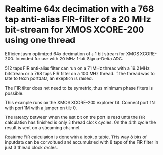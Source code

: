 # Realtime 64x decimation with a 768 tap anti-alias FIR-filter of a 20 MHz bit-stream for XMOS XCORE-200 using one thread
Efficient asm optimized 64x decimation of a 1 bit stream for XMOS XCORE-200.
Intended for use with 20 MHz 1-bit Sigma-Delta ADC.

512 taps FIR anti-alias filter can run on a 71 MHz thread with a 19.2 MHz bitstream or a 768 taps FIR filter on a 100 MHz thread.
If the thread was to late to fetch portdata, an exeption is raised.

The FIR filter does not need to be symetric, thus minimum phase filters is possible.

This example runs on the XMOS XCORE-200 explorer kit.
Connect port 1N with port 1M with a jumper on tile 0.

The latency between when the last bit on the port is read until the FIR calculation has finished is only 3 thread clock cycles. 
On the 4:th cycle the result is sent on a streaming channel.

Realtime FIR calculation is done with a lookup table. This way 8 bits of inputdata can be convoltued and accumulated with 8 taps of the FIR filter in just 3 thread clock cycles.
